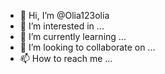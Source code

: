 - 👋 Hi, I’m @Olia123olia
- 👀 I’m interested in ...
- 🌱 I’m currently learning ...
- 💞️ I’m looking to collaborate on ...
- 📫 How to reach me ...

<!---
Olia123olia/Olia123olia is a ✨ special ✨ repository because its `README.md` (this file) appears on your GitHub profile.
You can click the Preview link to take a look at your changes.
--->
